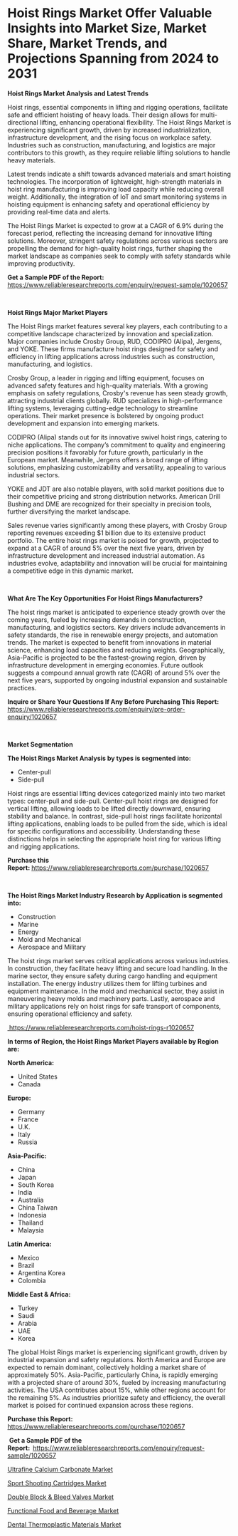 <p><h1>Hoist Rings Market Offer Valuable Insights into Market Size, Market Share, Market Trends, and Projections Spanning from 2024 to 2031</h1></p><p><strong>Hoist Rings Market Analysis and Latest Trends</strong></p>
<p><p>Hoist rings, essential components in lifting and rigging operations, facilitate safe and efficient hoisting of heavy loads. Their design allows for multi-directional lifting, enhancing operational flexibility. The Hoist Rings Market is experiencing significant growth, driven by increased industrialization, infrastructure development, and the rising focus on workplace safety. Industries such as construction, manufacturing, and logistics are major contributors to this growth, as they require reliable lifting solutions to handle heavy materials.</p><p>Latest trends indicate a shift towards advanced materials and smart hoisting technologies. The incorporation of lightweight, high-strength materials in hoist ring manufacturing is improving load capacity while reducing overall weight. Additionally, the integration of IoT and smart monitoring systems in hoisting equipment is enhancing safety and operational efficiency by providing real-time data and alerts.</p><p>The Hoist Rings Market is expected to grow at a CAGR of 6.9% during the forecast period, reflecting the increasing demand for innovative lifting solutions. Moreover, stringent safety regulations across various sectors are propelling the demand for high-quality hoist rings, further shaping the market landscape as companies seek to comply with safety standards while improving productivity.</p></p>
<p><strong>Get a Sample PDF of the Report:&nbsp;</strong> <a href="https://www.reliableresearchreports.com/enquiry/request-sample/1020657">https://www.reliableresearchreports.com/enquiry/request-sample/1020657</a></p>
<p>&nbsp;</p>
<p><strong>Hoist Rings Major Market Players</strong></p>
<p><p>The Hoist Rings market features several key players, each contributing to a competitive landscape characterized by innovation and specialization. Major companies include Crosby Group, RUD, CODIPRO (Alipa), Jergens, and YOKE. These firms manufacture hoist rings designed for safety and efficiency in lifting applications across industries such as construction, manufacturing, and logistics.</p><p>Crosby Group, a leader in rigging and lifting equipment, focuses on advanced safety features and high-quality materials. With a growing emphasis on safety regulations, Crosby's revenue has seen steady growth, attracting industrial clients globally. RUD specializes in high-performance lifting systems, leveraging cutting-edge technology to streamline operations. Their market presence is bolstered by ongoing product development and expansion into emerging markets.</p><p>CODIPRO (Alipa) stands out for its innovative swivel hoist rings, catering to niche applications. The company’s commitment to quality and engineering precision positions it favorably for future growth, particularly in the European market. Meanwhile, Jergens offers a broad range of lifting solutions, emphasizing customizability and versatility, appealing to various industrial sectors.</p><p>YOKE and JDT are also notable players, with solid market positions due to their competitive pricing and strong distribution networks. American Drill Bushing and DME are recognized for their specialty in precision tools, further diversifying the market landscape.</p><p>Sales revenue varies significantly among these players, with Crosby Group reporting revenues exceeding $1 billion due to its extensive product portfolio. The entire hoist rings market is poised for growth, projected to expand at a CAGR of around 5% over the next five years, driven by infrastructure development and increased industrial automation. As industries evolve, adaptability and innovation will be crucial for maintaining a competitive edge in this dynamic market.</p></p>
<p>&nbsp;</p>
<p><strong>What Are The Key Opportunities For Hoist Rings Manufacturers?</strong></p>
<p><p>The hoist rings market is anticipated to experience steady growth over the coming years, fueled by increasing demands in construction, manufacturing, and logistics sectors. Key drivers include advancements in safety standards, the rise in renewable energy projects, and automation trends. The market is expected to benefit from innovations in material science, enhancing load capacities and reducing weights. Geographically, Asia-Pacific is projected to be the fastest-growing region, driven by infrastructure development in emerging economies. Future outlook suggests a compound annual growth rate (CAGR) of around 5% over the next five years, supported by ongoing industrial expansion and sustainable practices.</p></p>
<p><strong>Inquire or Share Your Questions If Any Before Purchasing This Report:</strong> <a href="https://www.reliableresearchreports.com/enquiry/pre-order-enquiry/1020657">https://www.reliableresearchreports.com/enquiry/pre-order-enquiry/1020657</a></p>
<p>&nbsp;</p>
<p><strong>Market Segmentation</strong></p>
<p><strong>The Hoist Rings Market Analysis by types is segmented into:</strong></p>
<p><ul><li>Center-pull</li><li>Side-pull</li></ul></p>
<p><p>Hoist rings are essential lifting devices categorized mainly into two market types: center-pull and side-pull. Center-pull hoist rings are designed for vertical lifting, allowing loads to be lifted directly downward, ensuring stability and balance. In contrast, side-pull hoist rings facilitate horizontal lifting applications, enabling loads to be pulled from the side, which is ideal for specific configurations and accessibility. Understanding these distinctions helps in selecting the appropriate hoist ring for various lifting and rigging applications.</p></p>
<p><strong>Purchase this Report:&nbsp;</strong><a href="https://www.reliableresearchreports.com/purchase/1020657">https://www.reliableresearchreports.com/purchase/1020657</a></p>
<p>&nbsp;</p>
<p><strong>The Hoist Rings Market Industry Research by Application is segmented into:</strong></p>
<p><ul><li>Construction</li><li>Marine</li><li>Energy</li><li>Mold and Mechanical</li><li>Aerospace and Military</li></ul></p>
<p><p>The hoist rings market serves critical applications across various industries. In construction, they facilitate heavy lifting and secure load handling. In the marine sector, they ensure safety during cargo handling and equipment installation. The energy industry utilizes them for lifting turbines and equipment maintenance. In the mold and mechanical sector, they assist in maneuvering heavy molds and machinery parts. Lastly, aerospace and military applications rely on hoist rings for safe transport of components, ensuring operational efficiency and safety.</p></p>
<p><a href="https://www.reliableresearchreports.com/hoist-rings-r1020657">&nbsp;https://www.reliableresearchreports.com/hoist-rings-r1020657</a></p>
<p><strong>In terms of Region, the Hoist Rings Market Players available by Region are:</strong></p>
<p>
    <p> <strong> North America: </strong>
        <ul>
            <li>United States</li>
            <li>Canada</li>
        </ul>
        </p> 
    <p> <strong> Europe: </strong>
        <ul>
            <li>Germany</li>
            <li>France</li>
            <li>U.K.</li>
            <li>Italy</li>
            <li>Russia</li>
        </ul>
        </p> 
    <p> <strong> Asia-Pacific: </strong>
        <ul>
            <li>China</li>
            <li>Japan</li>
            <li>South Korea</li>
            <li>India</li>
            <li>Australia</li>
            <li>China Taiwan</li>
            <li>Indonesia</li>
            <li>Thailand</li>
            <li>Malaysia</li>
        </ul>
        </p> 
    <p> <strong> Latin America: </strong>
        <ul>
            <li>Mexico</li>
            <li>Brazil</li>
            <li>Argentina Korea</li>
            <li>Colombia</li>
        </ul>
        </p> 
    <p> <strong> Middle East & Africa: </strong>
        <ul>
            <li>Turkey</li>
            <li>Saudi</li>
            <li>Arabia</li>
            <li>UAE</li>
            <li>Korea</li>
        </ul>
    </p>
    </p>
<p><p>The global Hoist Rings market is experiencing significant growth, driven by industrial expansion and safety regulations. North America and Europe are expected to remain dominant, collectively holding a market share of approximately 50%. Asia-Pacific, particularly China, is rapidly emerging with a projected share of around 30%, fueled by increasing manufacturing activities. The USA contributes about 15%, while other regions account for the remaining 5%. As industries prioritize safety and efficiency, the overall market is poised for continued expansion across these regions.</p></p>
<p><strong>Purchase this Report: </strong><a href="https://www.reliableresearchreports.com/purchase/1020657">https://www.reliableresearchreports.com/purchase/1020657</a></p>
<p>&nbsp;<strong>Get a Sample PDF of the Report:&nbsp;&nbsp;</strong><a href="https://www.reliableresearchreports.com/enquiry/request-sample/1020657">https://www.reliableresearchreports.com/enquiry/request-sample/1020657</a></p>
<p><strong></strong></p>
<p><p><a href="https://issuu.com/reportprime-2/docs/ultrafine-calcium-carbonate-market-_3632584aec94e5">Ultrafine Calcium Carbonate Market</a></p><p><a href="https://github.com/santosh758595/Market-Research-Report-List-6/blob/main/sport-shooting-cartridges-market.md">Sport Shooting Cartridges Market</a></p><p><a href="https://github.com/MarlinNader2023/Market-Research-Report-List-1/blob/main/double-block-bleed-valves-market.md">Double Block & Bleed Valves Market</a></p><p><a href="https://www.linkedin.com/pulse/global-functional-food-beverage-market-size-share-analysis--nlrge?trackingId=MB%2BZ0wrQRuilzvOv6i50lw%3D%3D">Functional Food and Beverage Market</a></p><p><a href="https://medium.com/@dixiegrimes/the-dental-thermoplastic-materials-market-report-analyzes-important-operational-and-performance-10dbf9e7d406">Dental Thermoplastic Materials Market</a></p></p>